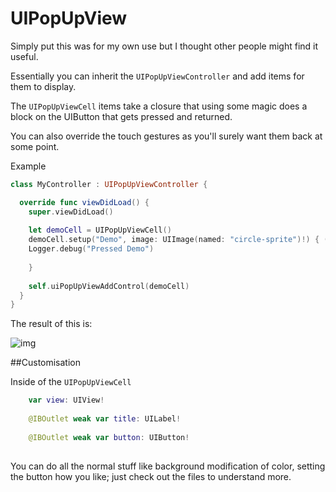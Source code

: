 # UIPopUpView

Simply put this was for my own use but I thought other people might find it useful.

Essentially you can inherit the `UIPopUpViewController` and add items for them to display.

The `UIPopUpViewCell` items take a closure that using some magic does a block on the UIButton that gets pressed and returned.

You can also override the touch gestures as you'll surely want them back at some point.

Example

```Swift
class MyController : UIPopUpViewController {

  override func viewDidLoad() {
    super.viewDidLoad()
    
    let demoCell = UIPopUpViewCell()
    demoCell.setup("Demo", image: UIImage(named: "circle-sprite")!) { (sender) -> () in
    Logger.debug("Pressed Demo")
    
    }
    
    self.uiPopUpViewAddControl(demoCell)
  }
}

```

The result of this is:

![img](http://i.imgur.com/Xu87UVm.png)


##Customisation

Inside of the `UIPopUpViewCell`
```Swift
    var view: UIView!
    
    @IBOutlet weak var title: UILabel!
    
    @IBOutlet weak var button: UIButton!
    
```
You can do all the normal stuff like background modification of color, setting the button how you like; just check out the files to understand more.
